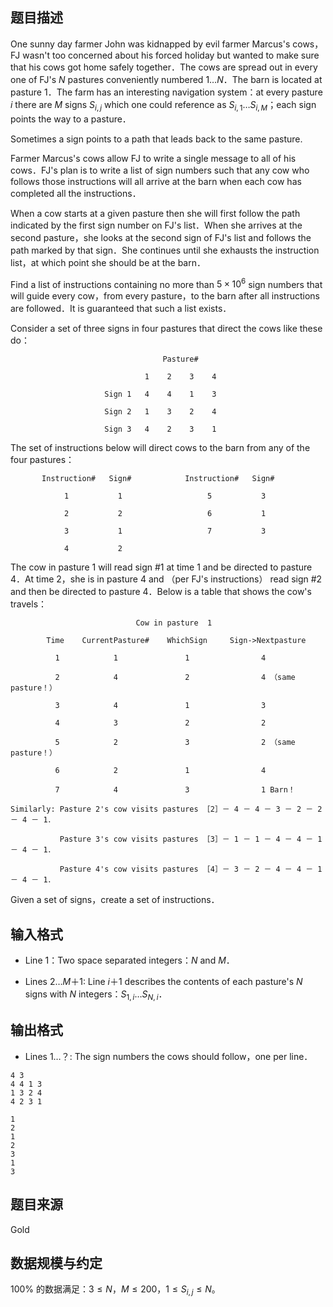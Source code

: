 ## 题目描述

One sunny day farmer John was kidnapped by evil farmer Marcus's cows，FJ wasn't too concerned about his forced holiday but wanted to make sure that his cows got home safely together．The cows are spread out in every one of FJ's $N$ pastures conveniently numbered $1 \dots N$．The barn is located at pasture $1$．The farm has an interesting navigation system：at every pasture $i$ there are $M$ signs $S_{i,j}$ which one could reference as $S_{i,1} \dots S_{i,M}$；each sign points the way to a pasture．

Sometimes a sign points to a path that leads back to the same pasture.

Farmer Marcus's cows allow FJ to write a single message to all of his cows．FJ's plan is to write a list of sign numbers such that any cow who follows those instructions will all arrive at the barn when each cow has completed all the instructions．

When a cow starts at a given pasture then she will first follow the path indicated by the first sign number on FJ's list．When she arrives at the second pasture，she looks at the second sign of FJ's list and follows the path marked by that sign．She continues until she exhausts the instruction list，at which point she should be at the barn．

Find a list of instructions containing no more than $5 \times 10^6$ sign numbers that will guide every cow，from every pasture，to the barn after all instructions are followed．It is guaranteed that such a list exists．

Consider a set of three signs in four pastures that direct the cows like these do：

```
                                  Pasture# 

                              1    2    3    4

                     Sign 1   4    4    1    3

                     Sign 2   1    3    2    4

                     Sign 3   4    2    3    1

```

The set of instructions below will direct cows to the barn from any of the four pastures：

```
       Instruction#   Sign#            Instruction#   Sign#

            1           1                   5           3

            2           2                   6           1

            3           1                   7           3

            4           2
```

The cow in pasture $1$ will read sign #1 at time $1$ and be directed to pasture $4$．At time $2$，she is in pasture $4$ and （per FJ's instructions） read sign #2 and then be directed to pasture $4$．Below is a table that shows the cow's travels：

```
                            Cow in pasture  1          

        Time    CurrentPasture#    WhichSign     Sign->Nextpasture

          1            1               1                4

          2            4               2                4 （same pasture！）

          3            4               1                3

          4            3               2                2

          5            2               3                2 （same pasture！）

          6            2               1                4

          7            4               3                1 Barn！

Similarly: Pasture 2's cow visits pastures ［2］－ 4 － 4 － 3 － 2 － 2 － 4 － 1．

           Pasture 3's cow visits pastures ［3］－ 1 － 1 － 4 － 4 － 1 － 4 － 1．

           Pasture 4's cow visits pastures ［4］－ 3 － 2 － 4 － 4 － 1 － 4 － 1．
```

Given a set of signs，create a set of instructions．

## 输入格式

* Line $1$：Two space separated integers：$N$ and $M$．

* Lines $2 \dots M ＋ 1$: Line $i ＋ 1$ describes the contents of each pasture's $N$ signs with $N$ integers：$S_{1,i} \dots S_{N,i}$．

## 输出格式

* Lines $1 \dots ？$: The sign numbers the cows should follow，one per line．

```input1
4 3
4 4 1 3
1 3 2 4
4 2 3 1
```

```output1
1
2
1
2
3
1
3
```

## 题目来源
Gold

## 数据规模与约定

$100\%$ 的数据满足：$3 \le N$，$M \le 200$，$1 \le S_{i,j} \le N$。
